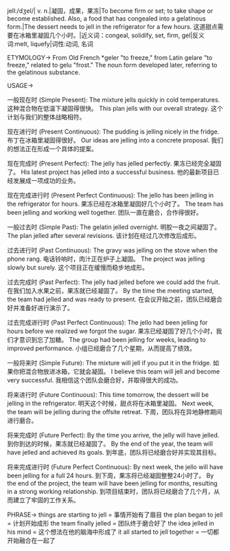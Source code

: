 jell:/dʒel/| v. n.|凝固，成果，果冻|To become firm or set; to take shape or become established.  Also, a food that has congealed into a gelatinous form.|The dessert needs to jell in the refrigerator for a few hours.  这道甜点需要在冰箱里凝固几个小时。|近义词：congeal, solidify, set, firm, gel|反义词:melt, liquefy|词性:动词, 名词

ETYMOLOGY->
From Old French *geler "to freeze," from Latin gelare "to freeze," related to gelu "frost."  The noun form developed later, referring to the gelatinous substance.

USAGE->

一般现在时 (Simple Present):
The mixture jells quickly in cold temperatures.  这种混合物在低温下凝固得很快。
This plan jells with our overall strategy.  这个计划与我们的整体战略相符。

现在进行时 (Present Continuous):
The pudding is jelling nicely in the fridge.  布丁在冰箱里凝固得很好。
Our ideas are jelling into a concrete proposal. 我们的想法正在形成一个具体的提案。

现在完成时 (Present Perfect):
The jelly has jelled perfectly.  果冻已经完全凝固了。
His latest project has jelled into a successful business. 他的最新项目已经发展成一项成功的业务。

现在完成进行时 (Present Perfect Continuous):
The jello has been jelling in the refrigerator for hours.  果冻已经在冰箱里凝固好几个小时了。
The team has been jelling and working well together. 团队一直在磨合，合作得很好。

一般过去时 (Simple Past):
The gelatin jelled overnight.  明胶一夜之间凝固了。
The plan jelled after several revisions.  该计划在经过几次修改后成形。

过去进行时 (Past Continuous):
The gravy was jelling on the stove when the phone rang.  电话铃响时，肉汁正在炉子上凝固。
The project was jelling slowly but surely.  这个项目正在缓慢而稳步地成形。

过去完成时 (Past Perfect):
The jelly had jelled before we could add the fruit.  在我们加入水果之前，果冻就已经凝固了。
By the time the meeting started, the team had jelled and was ready to present. 在会议开始之前，团队已经磨合好并准备好进行演示了。

过去完成进行时 (Past Perfect Continuous):
The jello had been jelling for hours before we realized we forgot the sugar. 果冻已经凝固了好几个小时，我们才意识到忘了加糖。
The group had been jelling for weeks, leading to improved performance.  小组已经磨合了几个星期，从而提高了绩效。

一般将来时 (Simple Future):
The mixture will jell if you put it in the fridge.  如果你把混合物放进冰箱，它就会凝固。
I believe this team will jell and become very successful. 我相信这个团队会磨合好，并取得很大的成功。

将来进行时 (Future Continuous):
This time tomorrow, the dessert will be jelling in the refrigerator.  明天这个时候，甜点将在冰箱里凝固。
Next week, the team will be jelling during the offsite retreat. 下周，团队将在异地静修期间进行磨合。

将来完成时 (Future Perfect):
By the time you arrive, the jelly will have jelled.  到你到达的时候，果冻就已经凝固了。
By the end of the year, the team will have jelled and achieved its goals. 到年底，团队将已经磨合好并实现其目标。

将来完成进行时 (Future Perfect Continuous):
By next week, the jello will have been jelling for a full 24 hours.  到下周，果冻将已经凝固整整24小时了。
By the end of the project, the team will have been jelling for months, resulting in a strong working relationship. 到项目结束时，团队将已经磨合了几个月，从而建立了牢固的工作关系。

PHRASE->
things are starting to jell = 事情开始有了眉目
the plan began to jell = 计划开始成形
the team finally jelled = 团队终于磨合好了
the idea jelled in his mind =  这个想法在他的脑海中形成了
it all started to jell together = 一切都开始融合在一起了
